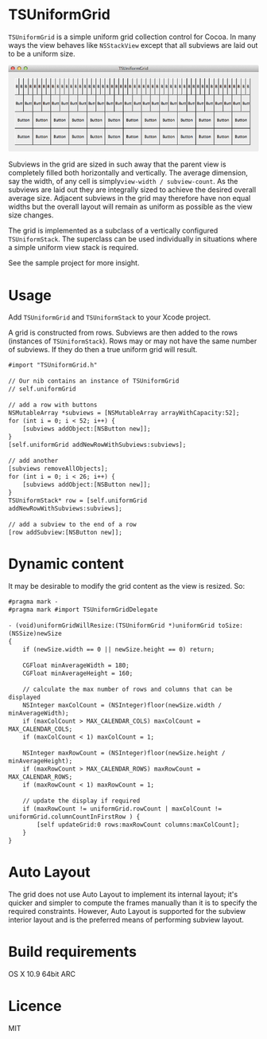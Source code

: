 TSUniformGrid
============

`TSUniformGrid` is a simple uniform grid collection control for Cocoa. In many ways the view behaves like `NSStackView` except that all subviews are laid out to be a uniform size.

![TSUniformGrid screenshot](./docs/images/TSUniformGrid.png)

Subviews in the grid are sized in such away that the parent view is completely filled both horizontally and vertically. The average dimension, say the width, of any cell is simply`view-width / subview-count`. As the subviews are laid out they are integrally sized to achieve the desired overall average size. Adjacent subviews in the grid may therefore have non equal widths but the overall layout will remain as uniform as possible as the view size changes.

The grid is implemented as a subclass of a vertically configured `TSUniformStack`. The superclass can be used individually in situations where a simple uniform view stack is required.

See the sample project for more insight.

Usage
=====

Add `TSUniformGrid` and `TSUniformStack` to your Xcode project.
 
A grid is constructed from rows. Subviews are then added to the rows (instances of `TSUniformStack`). Rows may or may not have the same number of subviews. If they do then a true uniform grid will result.

	#import "TSUniformGrid.h"

	// Our nib contains an instance of TSUniformGrid
	// self.uniformGrid 

	// add a row with buttons
    NSMutableArray *subviews = [NSMutableArray arrayWithCapacity:52];
    for (int i = 0; i < 52; i++) {
        [subviews addObject:[NSButton new]];
    }
    [self.uniformGrid addNewRowWithSubviews:subviews];
    
	// add another
    [subviews removeAllObjects];
    for (int i = 0; i < 26; i++) {
        [subviews addObject:[NSButton new]];
    }
    TSUniformStack* row = [self.uniformGrid addNewRowWithSubviews:subviews];

	// add a subview to the end of a row
    [row addSubview:[NSButton new]];

Dynamic content
===============

It may be desirable to modify the grid content as the view is resized. So:

    #pragma mark -
    #pragma mark #import TSUniformGridDelegate

    - (void)uniformGridWillResize:(TSUniformGrid *)uniformGrid toSize:(NSSize)newSize
    {
        if (newSize.width == 0 || newSize.height == 0) return;
        
        CGFloat minAverageWidth = 180;
        CGFloat minAverageHeight = 160;

        // calculate the max number of rows and columns that can be displayed
        NSInteger maxColCount = (NSInteger)floor(newSize.width / minAverageWidth);
        if (maxColCount > MAX_CALENDAR_COLS) maxColCount = MAX_CALENDAR_COLS;
        if (maxColCount < 1) maxColCount = 1;
    
        NSInteger maxRowCount = (NSInteger)floor(newSize.height / minAverageHeight);
        if (maxRowCount > MAX_CALENDAR_ROWS) maxRowCount = MAX_CALENDAR_ROWS;
        if (maxRowCount < 1) maxRowCount = 1;
    
        // update the display if required
        if (maxRowCount != uniformGrid.rowCount | maxColCount != uniformGrid.columnCountInFirstRow ) {
            [self updateGrid:0 rows:maxRowCount columns:maxColCount];
        }
    }


Auto Layout
===========

The grid does not use Auto Layout to implement its internal layout; it's quicker and simpler to compute the frames manually than it is to specify the required constraints. However, Auto Layout is supported for the subview interior layout and is the preferred means of performing subview layout.  

Build requirements
==================

OS X 10.9 64bit ARC

Licence
=======

MIT
